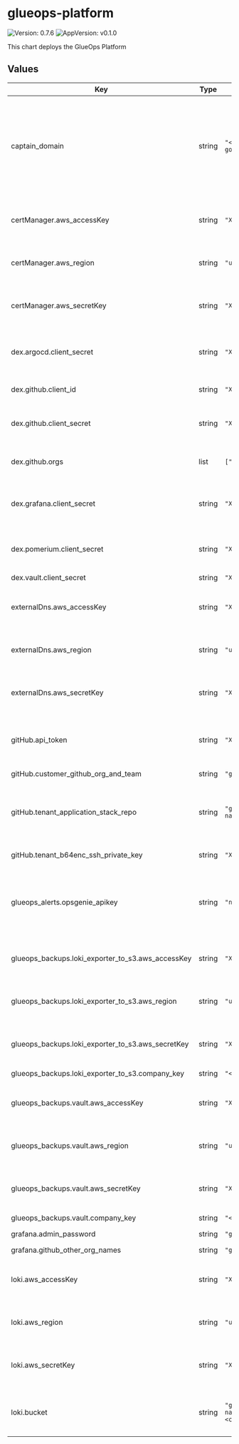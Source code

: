 # glueops-platform

![Version: 0.7.6](https://img.shields.io/badge/Version-0.7.6-informational?style=flat-square) ![AppVersion: v0.1.0](https://img.shields.io/badge/AppVersion-v0.1.0-informational?style=flat-square)

This chart deploys the GlueOps Platform

## Values

| Key | Type | Default | Description |
|-----|------|---------|-------------|
| captain_domain | string | `"<cluster_env>.<tenant-name-goes-here>.onglueops.rocks"` | The Route53 subdomain for the services on your cluster. It will be used as the suffix url for argocd, grafana, vault, and any other services that come out of the box in the glueops platform. Note: you need to create this before using this repo as this repo does not provision DNS Zones for you. This is the domain you created through: https://github.com/GlueOps/terraform-module-cloud-multy-prerequisites |
| certManager.aws_accessKey | string | `"XXXXXXXXXXXXXXXXXXXXXXXXXX"` | Part of `certmanager_iam_credentials` output from terraform-module-cloud-multy-prerequisites: https://github.com/GlueOps/terraform-module-cloud-multy-prerequisites |
| certManager.aws_region | string | `"us-west-2"` | Should be the same `primary_region` you used in: https://github.com/GlueOps/terraform-module-cloud-multy-prerequisites |
| certManager.aws_secretKey | string | `"XXXXXXXXXXXXXXXXXXXXXXXXXX"` | Part of `certmanager_iam_credentials` output from terraform-module-cloud-multy-prerequisites: https://github.com/GlueOps/terraform-module-cloud-multy-prerequisites |
| dex.argocd.client_secret | string | `"XXXXXXXXXXXXXXXXXXXXXXXXXX"` | Specify a unique password here. This will be used to connect argocd via OIDC to the Dex IDP. You can create one with in bash `openssl rand -base64 32` |
| dex.github.client_id | string | `"XXXXXXXXXXXXXXXXXXXXXXXXXX"` | To create a clientID please reference: https://github.com/GlueOps/github-oauth-apps/tree/v0.0.1 |
| dex.github.client_secret | string | `"XXXXXXXXXXXXXXXXXXXXXXXXXX"` | To create a clientSecret please reference: https://github.com/GlueOps/github-oauth-apps/tree/v0.0.1 |
| dex.github.orgs | list | `["GlueOps","glueops-rocks"]` | Specify the github orgs you want to allow access to. This is a list of strings. Note: users still need to be in the proper groups to have access. |
| dex.grafana.client_secret | string | `"XXXXXXXXXXXXXXXXXXXXXXXXXX"` | Specify a unique password here. This will be used to connect grafana via OAuth to the Dex IDP. You can create one with in bash `openssl rand -base64 32` |
| dex.pomerium.client_secret | string | `"XXXXXXXXXXXXXXXXXXXXXXXXXX"` | Specify a unique password here. This will be used to connect argocd via OIDC to the Dex IDP. You can create one with in bash `openssl rand -base64 32` |
| dex.vault.client_secret | string | `"XXXXXXXXXXXXXXXXXXXXXXXXXX"` |  |
| externalDns.aws_accessKey | string | `"XXXXXXXXXXXXXXXXXXXXXXXXXX"` | Part of `externaldns_iam_credentials` output from terraform-module-cloud-multy-prerequisites: https://github.com/GlueOps/terraform-module-cloud-multy-prerequisites |
| externalDns.aws_region | string | `"us-west-2"` | Should be the same `primary_region` you used in: https://github.com/GlueOps/terraform-module-cloud-multy-prerequisites |
| externalDns.aws_secretKey | string | `"XXXXXXXXXXXXXXXXXXXXXXXXXX"` | Part of `externaldns_iam_credentials` output from terraform-module-cloud-multy-prerequisites: https://github.com/GlueOps/terraform-module-cloud-multy-prerequisites |
| gitHub.api_token | string | `"XXXXXXXXXXXXXXXXXXXXXXXXXX"` | create a Personal Access Token in github that has repo scope access. It would be best to use a service account for this otherwise all the comments on PR will be left in your name |
| gitHub.customer_github_org_and_team | string | `"glueops-rocks:developers"` | The format is: <github-org-name>:<github-team-name> (The team should include the developers) |
| gitHub.tenant_application_stack_repo | string | `"git@github.com:<your-org-name>/<your-repo-name>.git"` | This is the repo that will be used to store all the tenant's cluster applications. The developers will have access to this repo and will be able to create PRs to this repo. The repo should be private.  |
| gitHub.tenant_b64enc_ssh_private_key | string | `"XXXXXXXXXXXXXXXXXXXXXXXXXX"` | Create a deploy key to access the application stack repository it and format using `cat <key-file> | base64 | tr -d '\n'`. ref: https://docs.github.com/en/authentication/connecting-to-github-with-ssh/managing-deploy-keys#deploy-keys |
| glueops_alerts.opsgenie_apikey | string | `"nil"` | Found at `opsgenie_credentials` in the json output that is part of `opsgenie_prometheus_api_keys` output from terraform-module-cloud-multy-prerequisites: https://github.com/GlueOps/terraform-module-cloud-multy-prerequisites |
| glueops_backups.loki_exporter_to_s3.aws_accessKey | string | `"XXXXXXXXXXXXXXXXXXXXXXXXXX"` | Part of `loki_log_exporter` output from terraform-module-cloud-multy-prerequisites: https://github.com/GlueOps/terraform-module-cloud-multy-prerequisites |
| glueops_backups.loki_exporter_to_s3.aws_region | string | `"us-west-2"` | Should be the same `primary_region` you used in: https://github.com/GlueOps/terraform-module-cloud-multy-prerequisites |
| glueops_backups.loki_exporter_to_s3.aws_secretKey | string | `"XXXXXXXXXXXXXXXXXXXXXXXXXX"` | Part of `loki_log_exporter` output from terraform-module-cloud-multy-prerequisites: https://github.com/GlueOps/terraform-module-cloud-multy-prerequisites |
| glueops_backups.loki_exporter_to_s3.company_key | string | `"<tenant-name-goes-here>"` |  |
| glueops_backups.vault.aws_accessKey | string | `"XXXXXXXXXXXXXXXXXXXXXXXXXX"` | Part of `vault_s3_iam_credentials` output from terraform-module-cloud-multy-prerequisites: https://github.com/GlueOps/terraform-module-cloud-multy-prerequisites |
| glueops_backups.vault.aws_region | string | `"us-west-2"` | Should be the same `primary_region` you used in: https://github.com/GlueOps/terraform-module-cloud-multy-prerequisites |
| glueops_backups.vault.aws_secretKey | string | `"XXXXXXXXXXXXXXXXXXXXXXXXXX"` | Part of `vault_s3_iam_credentials` output from terraform-module-cloud-multy-prerequisites: https://github.com/GlueOps/terraform-module-cloud-multy-prerequisites |
| glueops_backups.vault.company_key | string | `"<tenant-name-goes-here>"` |  |
| grafana.admin_password | string | `"glueops-is-awesome"` | Default admin password. CHANGE THIS!!!! |
| grafana.github_other_org_names | string | `"glueops-rocks"` |  |
| loki.aws_accessKey | string | `"XXXXXXXXXXXXXXXXXXXXXXXXXX"` | Part of `loki_s3_iam_credentials` output from terraform-module-cloud-multy-prerequisites: https://github.com/GlueOps/terraform-module-cloud-multy-prerequisites |
| loki.aws_region | string | `"us-west-2"` | Should be the same `primary_region` you used in: https://github.com/GlueOps/terraform-module-cloud-multy-prerequisites |
| loki.aws_secretKey | string | `"XXXXXXXXXXXXXXXXXXXXXXXXXX"` | Part of `loki_s3_iam_credentials` output from terraform-module-cloud-multy-prerequisites: https://github.com/GlueOps/terraform-module-cloud-multy-prerequisites |
| loki.bucket | string | `"glueops-tenant-<tenant-name-goes-here>-<cluster_env>-loki-primary"` | Format: glueops-tenant-<tenant-name-goes-here>-<cluster_env>-loki-primary, Credentials found at `loki_credentials` of json output of terraform-module-cloud-multy-prerequisites |
